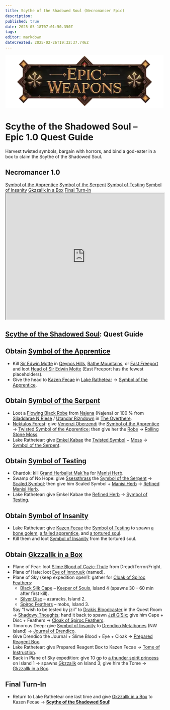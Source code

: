 ```yaml
---
title: Scythe of the Shadowed Soul (Necromancer Epic)
description: 
published: true
date: 2025-05-18T07:01:50.350Z
tags: 
editor: markdown
dateCreated: 2025-02-26T19:32:37.746Z
---
```


<!-- ───────────── Necromancer Epic 1.0 – Scythe of the Shadowed Soul ───────────── -->
<div class="page-container">

  <!-- Header ------------------------------------------------------- -->
  <div class="hero-card">
    <img src="/epicweapons.webp" alt="Epic Necromancer Weapons Banner" class="hero-img">
    <h1 class="hero-title">Scythe of the Shadowed Soul – Epic&nbsp;1.0 Quest Guide</h1>
    <p class="hero-sub">Harvest twisted symbols, bargain with horrors, and bind a god-eater in a box to claim the Scythe of the Shadowed Soul.</p>
  </div>

  <!-- Original top-level heading kept intact ----------------------- -->
  <h2 id="top" class="quest-card">Necromancer 1.0</h2>

  <!-- Quick-Nav ---------------------------------------------------- -->
  <nav class="toc-nav">
    <a href="#Apprentice">Symbol of the Apprentice</a>
    <a href="#Serpent">Symbol of the Serpent</a>
    <a href="#Testing">Symbol of Testing</a>
    <a href="#Insanity">Symbol of Insanity</a>
    <a href="#Gzallk">Gkzzallk in a Box</a>
    <a href="#final">Final Turn-In</a>
  </nav>

  <!-- Item Preview ------------------------------------------------- -->
  <iframe src="https://eqdb.net/item/detail/2020544" width="100%" height="400"></iframe>

  <!-- Intro -------------------------------------------------------- -->
  <div class="quest-card" id="intro">
<h2><a href="https://eqdb.net/item/detail/20544">Scythe of the Shadowed Soul</a>: Quest Guide</h2>
  </div>

  <!-- ────────── Symbol of the Apprentice ────────── -->
  <div class="quest-card" id="Apprentice">
<h2>Obtain <a href="https://eqdb.net/item/detail/20642">Symbol of the Apprentice</a></h2>
<ul>
  <li>Kill <a href="https://eqdb.net/npc/detail/10199">Sir Edwin Motte</a> in <a href="https://eqdb.net/zone/detail/4">Qeynos Hills</a>, <a href="https://eqdb.net/zone/detail/50">Rathe Mountains</a>, or <a href="https://eqdb.net/zone/detail/10">East Freeport</a> and loot <a href="https://eqdb.net/item/detail/20641">Head of Sir Edwin Motte</a> (East Freeport has the fewest placeholders).</li>
  <li>Give the head to <a href="https://eqdb.net/npc/detail/51048">Kazen Fecae</a> in <a href="https://eqdb.net/zone/detail/51">Lake Rathetear</a> → <a href="https://eqdb.net/item/detail/20642">Symbol of the Apprentice</a>.</li>
</ul>
  </div>

  <!-- ────────── Symbol of the Serpent ────────── -->
  <div class="quest-card" id="Serpent">
<h2>Obtain <a href="https://eqdb.net/item/detail/20644">Symbol of the Serpent</a></h2>
<ul>
  <li>Loot a <a href="https://eqdb.net/item/detail/1320">Flowing Black Robe</a> from <a href="https://eqdb.net/npc/detail/44100">Najena</a> (Najena) or 100 % from <a href="https://eqdb.net/npc/detail/93109">Siladdarae N`Riese</a> / <a href="https://eqdb.net/npc/detail/93112">Utandar Rizndown</a> in <a href="https://eqdb.net/zone/detail/93">The Overthere</a>.</li>
  <li><a href="https://eqdb.net/zone/detail/25">Nektulos Forest</a>: give <a href="https://eqdb.net/npc/detail/25113">Venenzi Oberzendi</a> the <a href="https://eqdb.net/item/detail/20642">Symbol of the Apprentice</a> → <a href="https://eqdb.net/item/detail/20643">Twisted Symbol of the Apprentice</a>; then give her the <a href="https://eqdb.net/item/detail/1320">Robe</a> → <a href="https://eqdb.net/item/detail/20649">Rolling Stone Moss</a>.</li>
  <li>Lake Rathetear: give <a href="https://eqdb.net/npc/detail/51047">Emkel Kabae</a> the <a href="https://eqdb.net/item/detail/20643">Twisted Symbol</a> + <a href="https://eqdb.net/item/detail/20649">Moss</a> → <a href="https://eqdb.net/item/detail/20644">Symbol of the Serpent</a>.</li>
</ul>
  </div>

  <!-- ────────── Symbol of Testing ────────── -->
  <div class="quest-card" id="Testing">
<h2>Obtain <a href="https://eqdb.net/item/detail/20647">Symbol of Testing</a></h2>
<ul>
  <li>Chardok: kill <a href="https://eqdb.net/npc/detail/103139">Grand Herbalist Mak`ha</a> for <a href="https://eqdb.net/item/detail/20654">Manisi Herb</a>.</li>
  <li>Swamp of No Hope: give <a href="https://eqdb.net/npc/detail/83074">Ssessthrass</a> the <a href="https://eqdb.net/item/detail/20644">Symbol of the Serpent</a> → <a href="https://eqdb.net/item/detail/20645">Scaled Symbol</a>; then give him Scaled Symbol + <a href="https://eqdb.net/item/detail/20654">Manisi Herb</a> → <a href="https://eqdb.net/item/detail/20650">Refined Manisi Herb</a>.</li>
  <li>Lake Rathetear: give Emkel Kabae the <a href="https://eqdb.net/item/detail/20650">Refined Herb</a> → <a href="https://eqdb.net/item/detail/20647">Symbol of Testing</a>.</li>
</ul>
  </div>

  <!-- ────────── Symbol of Insanity ────────── -->
  <div class="quest-card" id="Insanity">
<h2>Obtain <a href="https://eqdb.net/item/detail/20648">Symbol of Insanity</a></h2>
<ul>
  <li>Lake Rathetear: give <a href="https://eqdb.net/npc/detail/51048">Kazen Fecae</a> the <a href="https://eqdb.net/item/detail/20647">Symbol of Testing</a> to spawn <a href="https://eqdb.net/npc/detail/51153">a bone golem</a>, <a href="https://eqdb.net/npc/detail/51152">a failed apprentice</a>, and <a href="https://eqdb.net/npc/detail/51144">a tortured soul</a>.</li>
  <li>Kill them and loot <a href="https://eqdb.net/item/detail/20648">Symbol of Insanity</a> from the tortured soul.</li>
</ul>
  </div>

  <!-- ────────── Gkzzallk in a Box ────────── -->
  <div class="quest-card" id="Gzallk">
<h2>Obtain <a href="https://eqdb.net/item/detail/20652">Gkzzallk in a Box</a></h2>
<ul>
  <li>Plane of Fear: loot <a href="https://eqdb.net/item/detail/20655">Slime Blood of Cazic-Thule</a> from Dread/Terror/Fright.</li>
  <li>Plane of Hate: loot <a href="https://eqdb.net/item/detail/20656">Eye of Innoruuk</a> (named).</li>
  <li>Plane of Sky (keep expedition open!): gather for <a href="https://eqdb.net/item/detail/1278">Cloak of Spiroc Feathers</a>:
    <ul>
      <li><a href="https://eqdb.net/item/detail/20783">Black Silk Cape</a> – <a href="https://eqdb.net/npc/detail/71075">Keeper of Souls</a>, Island 4 (spawns 30 – 60 min after first kill).</li>
      <li><a href="https://eqdb.net/item/detail/20938">Silver Disc</a> – azaracks, Island 2.</li>
      <li><a href="https://eqdb.net/item/detail/20782">Spiroc Feathers</a> – mobs, Island 3.</li>
    </ul>
    Say “I wish to be tested by jzil” to <a href="https://eqdb.net/npc/detail/71053">Drakis Bloodcaster</a> in the Quest Room → <a href="https://eqdb.net/item/detail/18536">Shadowy Thoughts</a>; hand it back to spawn <a href="https://eqdb.net/npc/detail/71074">Jzil G’Six</a>; give him Cape + Disc + Feathers → <a href="https://eqdb.net/item/detail/1278">Cloak of Spiroc Feathers</a>.</li>
  <li>Timorous Deep: give <a href="https://eqdb.net/item/detail/20648">Symbol of Insanity</a> to <a href="https://eqdb.net/npc/detail/96034">Drendico Metalbones</a> (NW island) → <a href="https://eqdb.net/item/detail/18086">Journal of Drendico</a>.</li>
  <li>Give Drendico the Journal + Slime Blood + Eye + Cloak → <a href="https://eqdb.net/item/detail/20653">Prepared Reagent Box</a>.</li>
  <li>Lake Rathetear: give Prepared Reagent Box to Kazen Fecae → <a href="https://eqdb.net/item/detail/18087">Tome of Instruction</a>.</li>
  <li>Back in Plane of Sky expedition: give 10 gp to <a href="https://eqdb.net/npc/detail/71032">a thunder spirit princess</a> on Island 1 → spawns <a href="https://eqdb.net/npc/detail/71073">Gkzzallk</a> on Island 3; give him the Tome → <a href="https://eqdb.net/item/detail/20652">Gkzzallk in a Box</a>.</li>
</ul>
  </div>

  <!-- ────────── Final Turn-In ────────── -->
  <div class="quest-card final" id="final">
<h2>Final Turn-In</h2>
<ul>
  <li>Return to Lake Rathetear one last time and give <a href="https://eqdb.net/item/detail/20652">Gkzzallk in a Box</a> to Kazen Fecae → <strong><a href="https://eqdb.net/item/detail/2020544">Scythe of the Shadowed Soul</a></strong>!</li>
</ul>
  </div>

</div>
